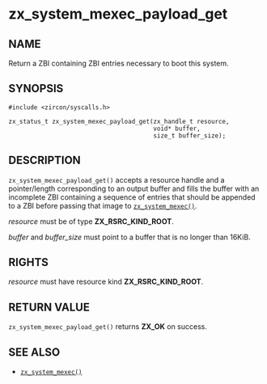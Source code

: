 # zx_system_mexec_payload_get

## NAME

<!-- Updated by update-docs-from-abigen, do not edit. -->

Return a ZBI containing ZBI entries necessary to boot this system.

## SYNOPSIS

<!-- Updated by update-docs-from-abigen, do not edit. -->

```
#include <zircon/syscalls.h>

zx_status_t zx_system_mexec_payload_get(zx_handle_t resource,
                                        void* buffer,
                                        size_t buffer_size);
```

## DESCRIPTION

`zx_system_mexec_payload_get()` accepts a resource handle and a
pointer/length corresponding to an output buffer and fills the buffer with an
incomplete ZBI containing a sequence of entries that should be appended to a
ZBI before passing that image to [`zx_system_mexec()`].

*resource* must be of type **ZX_RSRC_KIND_ROOT**.

*buffer* and *buffer_size* must point to a buffer that is no longer than 16KiB.

## RIGHTS

<!-- Updated by update-docs-from-abigen, do not edit. -->

*resource* must have resource kind **ZX_RSRC_KIND_ROOT**.

## RETURN VALUE

`zx_system_mexec_payload_get()` returns **ZX_OK** on success.

## SEE ALSO

 - [`zx_system_mexec()`]

<!-- References updated by update-docs-from-abigen, do not edit. -->

[`zx_system_mexec()`]: system_mexec.md
